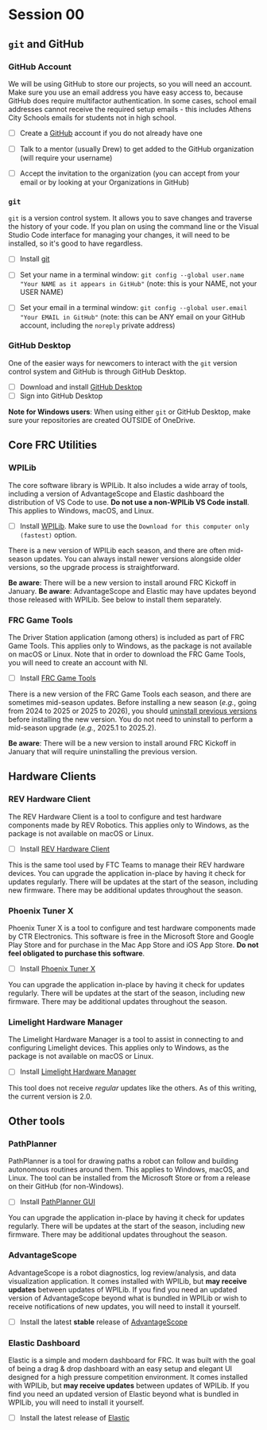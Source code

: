 # Session 00

## `git` and GitHub

### GitHub Account

We will be using GitHub to store our projects, so you will need an account. Make sure you use an email address you have easy access to, because GitHub does require multifactor authentication. In some cases, school email addresses cannot receive the required setup emails - this includes Athens City Schools emails for students not in high school.

- [ ] Create a [GitHub](https://www.github.com) account if you do not already have one
- [ ] Talk to a mentor (usually Drew) to get added to the GitHub organization (will require your username)
- [ ] Accept the invitation to the organization (you can accept from your email or by looking at your Organizations in GitHub)


### `git`

`git` is a version control system. It allows you to save changes and traverse the history of your code. If you plan on using the command line or the Visual Studio Code interface for managing your changes, it will need to be installed, so it's good to have regardless.

- [ ] Install [git](https://github.com/git-guides/install-git)
- [ ] Set your name in a terminal window: `git config --global user.name "Your NAME as it appears in GitHub"` (note: this is your NAME, not your USER NAME)
- [ ] Set your email in a terminal window: `git config --global user.email "Your EMAIL in GitHub"` (note: this can be ANY email on your GitHub account, including the `noreply` private address)


### GitHub Desktop

One of the easier ways for newcomers to interact with the `git` version control system and GitHub is through GitHub Desktop.

- [ ] Download and install [GitHub Desktop](https://desktop.github.com/download/)
- [ ] Sign into GitHub Desktop

**Note for Windows users**: When using either `git` or GitHub Desktop, make sure your repositories are created OUTSIDE of OneDrive.


## Core FRC Utilities

### WPILib

The core software library is WPILib. It also includes a wide array of tools, including a version of AdvantageScope and Elastic dashboard the distribution of VS Code to use. **Do not use a non-WPILib VS Code install**. This applies to Windows, macOS, and Linux.

- [ ] Install [WPILib](https://docs.wpilib.org/en/stable/docs/zero-to-robot/step-2/wpilib-setup.html). Make sure to use the `Download for this computer only (fastest)` option.

There is a new version of WPILib each season, and there are often mid-season updates. You can always install newer versions alongside older versions, so the upgrade process is straightforward.

**Be aware**: There will be a new version to install around FRC Kickoff in January.
**Be aware**: AdvantageScope and Elastic may have updates beyond those released with WPILib. See below to install them separately.


### FRC Game Tools

The Driver Station application (among others) is included as part of FRC Game Tools. This applies only to Windows, as the package is not available on macOS or Linux. Note that in order to download the FRC Game Tools, you will need to create an account with NI.

- [ ] Install [FRC Game Tools](https://docs.wpilib.org/en/stable/docs/zero-to-robot/step-2/frc-game-tools.html#installing-the-frc-game-tools)

There is a new version of the FRC Game Tools each season, and there are sometimes mid-season updates. Before installing a new season (*e.g.*, going from 2024 to 2025 or 2025 to 2026), you should [uninstall previous versions](https://docs.wpilib.org/en/stable/docs/zero-to-robot/step-2/frc-game-tools.html#uninstall-old-versions-recommended) before installing the new version. You do not need to uninstall to perform a mid-season upgrade (*e.g.*, 2025.1 to 2025.2).

**Be aware**: There will be a new version to install around FRC Kickoff in January that will require uninstalling the previous version.


## Hardware Clients

### REV Hardware Client

The REV Hardware Client is a tool to configure and test hardware components made by REV Robotics. This applies only to Windows, as the package is not available on macOS or Linux.

- [ ] Install [REV Hardware Client](https://docs.revrobotics.com/rev-hardware-client)

This is the same tool used by FTC Teams to manage their REV hardware devices. You can upgrade the application in-place by having it check for updates regularly. There will be updates at the start of the season, including new firmware. There may be additional updates throughout the season.


### Phoenix Tuner X

Phoenix Tuner X is a tool to configure and test hardware components made by CTR Electronics. This software is free in the Microsoft Store and Google Play Store and for purchase in the Mac App Store and iOS App Store. **Do not feel obligated to purchase this software**.

- [ ] Install [Phoenix Tuner X](https://v6.docs.ctr-electronics.com/en/stable/docs/tuner/index.html)

You can upgrade the application in-place by having it check for updates regularly. There will be updates at the start of the season, including new firmware. There may be additional updates throughout the season.


### Limelight Hardware Manager

The Limelight Hardware Manager is a tool to assist in connecting to and configuring Limelight devices. This applies only to Windows, as the package is not available on macOS or Linux.

- [ ] Install [Limelight Hardware Manager](https://docs.limelightvision.io/docs/resources/downloads)

This tool does not receive *regular* updates like the others. As of this writing, the current version is 2.0.


## Other tools

### PathPlanner

PathPlanner is a tool for drawing paths a robot can follow and building autonomous routines around them. This applies to Windows, macOS, and Linux. The tool can be installed from the Microsoft Store or from a release on their GitHub (for non-Windows).

- [ ] Install [PathPlanner GUI](https://pathplanner.dev/gui-getting-started.html)

You can upgrade the application in-place by having it check for updates regularly. There will be updates at the start of the season, including new firmware. There may be additional updates throughout the season.


### AdvantageScope

AdvantageScope is a robot diagnostics, log review/analysis, and data visualization application. It comes installed with WPILib, but **may receive updates** between updates of WPILib. If you find you need an updated version of AdvantageScope beyond what is bundled in WPILib or wish to receive notifications of new updates, you will need to install it yourself.

- [ ] Install the latest **stable** release of [AdvantageScope](https://docs.advantagescope.org/overview/installation)


### Elastic Dashboard

Elastic is a simple and modern dashboard for FRC. It was built with the goal of being a drag & drop dashboard with an easy setup and elegant UI designed for a high pressure competition environment. It comes installed with WPILib, but **may receive updates** between updates of WPILib. If you find you need an updated version of Elastic beyond what is bundled in WPILib, you will need to install it yourself.

- [ ] Install the latest release of [Elastic](https://frc-elastic.gitbook.io/docs/getting-started/installation)